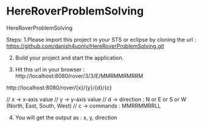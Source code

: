 # HereRoverProblemSolving
HereRoverProblemSolving

Steps:
1.Please import this project in your STS or eclipse by cloning the url : https://github.com/danish4uonly/HereRoverProblemSolving.git

2. Build your project and start the application.

3. Hit this url in your browser : http://localhost:8080/rover/3/3/E/MMRMMRMRRM

http://localhost:8080/rover/{x}/{y}/{d}/{c}

// x -> x-axis value
// y -> y-axis value
// d -> direction : N or E or S or W (North, East, South, West)
// c -> commands : MMRRMMRRLL

4. You will get the output as : x, y, direction
